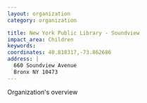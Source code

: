 ```yaml
---
layout: organization
category: organization

title: New York Public Library - Soundview
impact_area: Children
keywords: 
coordinates: 40.818317,-73.862686
address: |
  660 Soundview Avenue
  Bronx NY 10473
---
```

Organization's overview
